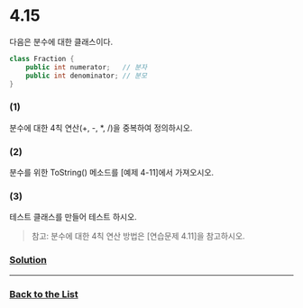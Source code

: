# 4.15

다음은 분수에 대한 클래스이다.

```C#
class Fraction {
    public int numerator;   // 분자
    public int denominator; // 분모
}
```

### (1)
분수에 대한 4칙 연산(+, -, *, /)을 중복하여 정의하시오.

### (2)
분수를 위한 ToString() 메소드를 [예제 4-11]에서 가져오시오.

### (3)
테스트 클래스를 만들어 테스트 하시오.

> 참고: 분수에 대한 4칙 연산 방법은 [연습문제 4.11]을 참고하시오.

### [**Solution**](../Solutions/4.15.md)

___

### [**Back to the List**](../#list-of-problems)